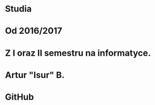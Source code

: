  # Studia <br />
 # Od 2016/2017  <br />
 # Z I oraz II semestru na informatyce. <br />
 # Artur "Isur" B. <br />
 # GitHub <br />
